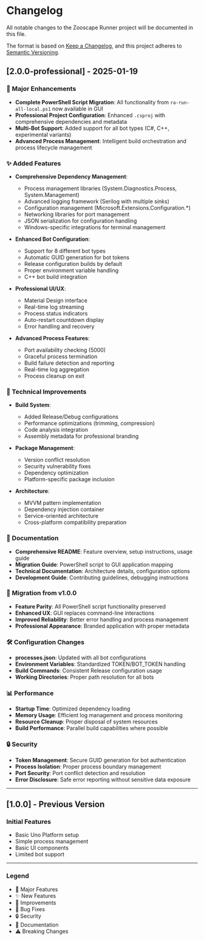 # Changelog

All notable changes to the Zooscape Runner project will be documented in this file.

The format is based on [Keep a Changelog](https://keepachangelog.com/en/1.0.0/),
and this project adheres to [Semantic Versioning](https://semver.org/spec/v2.0.0.html).

## [2.0.0-professional] - 2025-01-19

### 🚀 Major Enhancements
- **Complete PowerShell Script Migration**: All functionality from `ra-run-all-local.ps1` now available in GUI
- **Professional Project Configuration**: Enhanced `.csproj` with comprehensive dependencies and metadata
- **Multi-Bot Support**: Added support for all bot types (C#, C++, experimental variants)
- **Advanced Process Management**: Intelligent build orchestration and process lifecycle management

### ✨ Added Features
- **Comprehensive Dependency Management**: 
  - Process management libraries (System.Diagnostics.Process, System.Management)
  - Advanced logging framework (Serilog with multiple sinks)
  - Configuration management (Microsoft.Extensions.Configuration.*)
  - Networking libraries for port management
  - JSON serialization for configuration handling
  - Windows-specific integrations for terminal management

- **Enhanced Bot Configuration**:
  - Support for 8 different bot types
  - Automatic GUID generation for bot tokens
  - Release configuration builds by default
  - Proper environment variable handling
  - C++ bot build integration

- **Professional UI/UX**:
  - Material Design interface
  - Real-time log streaming
  - Process status indicators
  - Auto-restart countdown display
  - Error handling and recovery

- **Advanced Process Features**:
  - Port availability checking (5000)
  - Graceful process termination
  - Build failure detection and reporting
  - Real-time log aggregation
  - Process cleanup on exit

### 🔧 Technical Improvements
- **Build System**: 
  - Added Release/Debug configurations
  - Performance optimizations (trimming, compression)
  - Code analysis integration
  - Assembly metadata for professional branding

- **Package Management**:
  - Version conflict resolution
  - Security vulnerability fixes
  - Dependency optimization
  - Platform-specific package inclusion

- **Architecture**:
  - MVVM pattern implementation
  - Dependency injection container
  - Service-oriented architecture
  - Cross-platform compatibility preparation

### 📄 Documentation
- **Comprehensive README**: Feature overview, setup instructions, usage guide
- **Migration Guide**: PowerShell script to GUI application mapping
- **Technical Documentation**: Architecture details, configuration options
- **Development Guide**: Contributing guidelines, debugging instructions

### 🔄 Migration from v1.0.0
- **Feature Parity**: All PowerShell script functionality preserved
- **Enhanced UX**: GUI replaces command-line interactions
- **Improved Reliability**: Better error handling and process management
- **Professional Appearance**: Branded application with proper metadata

### 🛠️ Configuration Changes
- **processes.json**: Updated with all bot configurations
- **Environment Variables**: Standardized TOKEN/BOT_TOKEN handling
- **Build Commands**: Consistent Release configuration usage
- **Working Directories**: Proper path resolution for all bots

### 📊 Performance
- **Startup Time**: Optimized dependency loading
- **Memory Usage**: Efficient log management and process monitoring
- **Resource Cleanup**: Proper disposal of system resources
- **Build Performance**: Parallel build capabilities where possible

### 🔒 Security
- **Token Management**: Secure GUID generation for bot authentication
- **Process Isolation**: Proper process boundary management
- **Port Security**: Port conflict detection and resolution
- **Error Disclosure**: Safe error reporting without sensitive data exposure

---

## [1.0.0] - Previous Version
### Initial Features
- Basic Uno Platform setup
- Simple process management
- Basic UI components
- Limited bot support

---

### Legend
- 🚀 Major Features
- ✨ New Features  
- 🔧 Improvements
- 🐛 Bug Fixes
- 🔒 Security
- 📄 Documentation
- ⚠️ Breaking Changes 